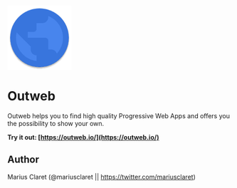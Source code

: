 ![Outweb Icon](source/144.png)

# Outweb

Outweb helps you to find high quality Progressive Web Apps and offers you the possibility to show your own.

**Try it out: [https://outweb.io/](https://outweb.io/)**

## Author

Marius Claret (@mariusclaret || https://twitter.com/mariusclaret)